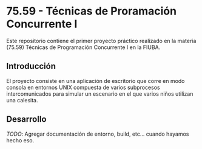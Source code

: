 # 75.59 - Técnicas de Proramación Concurrente I

Este repositorio contiene el primer proyecto práctico realizado en la materia
(75.59) Técnicas de Programación Concurrente I en la FIUBA.

## Introducción

El proyecto consiste en una aplicación de escritorio que corre en modo consola
en entornos UNIX compuesta de varios subprocesos intercomunicados para simular
un escenario en el que varios niños utilizan una calesita.

## Desarrollo

*TODO*: Agregar documentación de entorno, build, etc... cuando hayamos hecho
eso.
